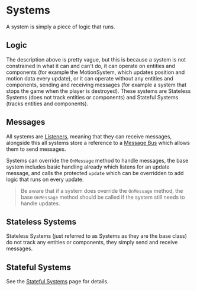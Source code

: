 # Systems

A system is simply a piece of logic that runs.

## Logic

The description above is pretty vague, but this is because a system is not constrained in what it can and can't do,
it can operate on entities and components (for example the MotionSystem, which updates position and motion data every
update), or it can operate without any entities and components, sending and receiving messages (for example a system
that stops the game when the player is destroyed). These systems are Stateless Systems (does not track entities or
components) and Stateful Systems (tracks entities and components).

## Messages

All systems are [Listeners], meaning that they can receive messages, alongside this all systems store a reference
to a [Message Bus] which allows them to send messages.

Systems can override the `OnMessage` method to handle messages, the base system includes basic handling already which
listens for an update message, and calls the protected `update` which can be overridden to add logic that runs
on every update.

> Be aware that if a system does override the `OnMessage` method, the base `OnMessage` method should be called if the
> system still needs to handle updates.

## Stateless Systems

Stateless Systems (just referred to as Systems as they are the base class) do not track any entities or components,
they simply send and receive messages.

## Stateful Systems

See the [Stateful Systems] page for details.

[Listeners]:../messages/listeners.md
[Message Bus]:../messages/message_bus.md
[Stateful Systems]:./stateful_systems.md
